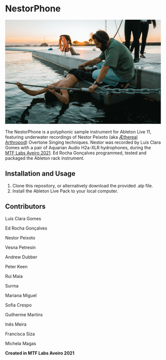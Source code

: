 # NestorPhone
![Nestor Recording](https://github.com/ekkolabs/nestorphone/blob/main/images/nestor.jpeg)


The NestorPhone is a polyphonic sample instrument for Ableton Live 11, featuring underwater recordings of Nestor Peixoto (aka [Æthereal Arthropod](https://aetherealarthropod.bandcamp.com/)) Overtone Singing techniques.
Nestor was recorded by Luis Clara Gomes with a pair of Aquarian Audio H2a-XLR hydrophones, during the [MTF Labs Aveiro 2021](https://mtflabs.net/).
Ed Rocha Gonçalves programmed, tested and packaged the Ableton rack instrument.

## Installation and Usage
1. Clone this repository, or alternatively download the provided .alp file.
2. Install the Ableton Live Pack to your local computer.


## Contributors
Luis Clara Gomes

Ed Rocha Gonçalves

Nestor Peixoto

Vesna Petresin

Andrew Dubber

Peter Keen

Rui Maia

Surma

Mariana Miguel

Sofia Crespo

Guilherme Martins

Inês Meira

Francisca Siza

Michela Magas

**Created in MTF Labs Aveiro 2021**
